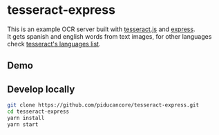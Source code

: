 # tesseract-express

This is an example OCR server built with [tesseract.js](https://github.com/naptha/tesseract.js) and [express](https://github.com/expressjs/express).<br>It gets spanish and english words from text images, for other languages check [tesseract's languages list](https://github.com/naptha/tesseract.js/blob/master/docs/tesseract_lang_list.md).

## Demo

<!-- Upload an image at https://tesseract-express.herokuapp.com and wait for the results. -->

## Develop locally

```sh
git clone https://github.com/piducancore/tesseract-express.git
cd tesseract-express
yarn install
yarn start
```

